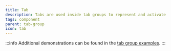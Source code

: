 ```yaml
---
title: Tab
description: Tabs are used inside tab groups to represent and activate tab panels.
tags: component
parent: tab-group
icon: tab
---
```


:::info
Additional demonstrations can be found in the [tab group examples](/docs/components/tab-group).
:::
